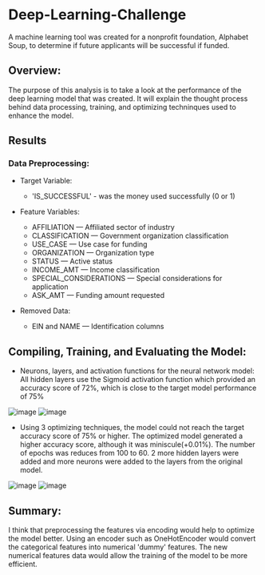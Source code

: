 # Deep-Learning-Challenge

A machine learning tool was created for a nonprofit foundation, Alphabet Soup, to determine if future applicants will be successful if funded. 

## **Overview**:

The purpose of this analysis is to take a look at the performance of the deep learning model that was created. It will explain the thought process behind data processing, training, and optimizing techninques used to enhance the model. 

## **Results**

### **Data Preprocessing**:

* Target Variable: 
  * 'IS_SUCCESSFUL' - was the money used successfully (0 or 1)
* Feature Variables: 
  * AFFILIATION — Affiliated sector of industry
  * CLASSIFICATION — Government organization classification
  * USE_CASE — Use case for funding
  * ORGANIZATION — Organization type
  * STATUS — Active status
  * INCOME_AMT — Income classification
  * SPECIAL_CONSIDERATIONS — Special considerations for application
  * ASK_AMT — Funding amount requested
  
* Removed Data:
  * EIN and NAME — Identification columns


## **Compiling, Training, and Evaluating the Model**:

* Neurons, layers, and activation functions for the neural network model: All hidden layers use the Sigmoid activation function which provided an accuracy score of 72%, which is close to the target model performance of 75%

![image](https://github.com/latoyawenzinger/Deep-Learning-Challenge/assets/115582691/f366a959-c02b-4577-b4d3-8d8f2f957cb5)
![image](https://github.com/latoyawenzinger/Deep-Learning-Challenge/assets/115582691/3e4fc1cc-55d1-4d45-8784-2c4014eb43ad)

* Using 3 optimizing techniques, the model could not reach the target accuracy score of 75% or higher. The optimized model generated a higher accuracy score, although it was miniscule(+0.01%). The number of epochs was reduces from 100 to 60. 2 more hidden layers were added and more neurons were added to the layers from the original model.

![image](https://github.com/latoyawenzinger/Deep-Learning-Challenge/assets/115582691/51084f2f-7604-4e0e-a3c8-507f4f7e8a8e)
![image](https://github.com/latoyawenzinger/Deep-Learning-Challenge/assets/115582691/d78ed617-f454-4e65-9051-2ba0f4897289)


## **Summary**: 

I think that preprocessing the features via encoding would help to optimize the model better. Using an encoder such as OneHotEncoder would convert the categorical features into numerical 'dummy' features. The new numerical features data would allow the training of the model to be more efficient.

